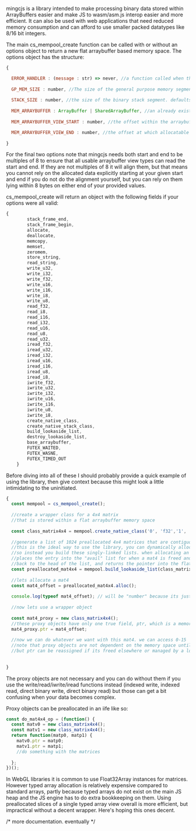 
mingcjs is a library intended to make processing binary data stored within ArrayBuffers easier and make JS to wasm/asm.js interop 
easier and more efficient. It can also be used with web applications that need reduced memory consumption and can afford
to use smaller packed datatypes like 8/16 bit integers.


The main cs_mempool_create function can be called with or without an options object to return a new flat arraybuffer based memory space. The options object has the structure:
```javascript
{

  ERROR_HANDLER : (message : str) => never, //a function called when the library encounters a terrible error. defaults to throw new error(message)
  
  GP_MEM_SIZE : number, //The size of the general purpose memory segment. defaults to 128 kb.
  
  STACK_SIZE : number, //the size of the binary stack segment. defaults to 32 kb
  
  MEM_ARRAYBUFFER : ArrayBuffer | SharedArrayBuffer, //an already existing arraybuffer that we will allocate from. useful for wasm/asm.js interop and sharedarraybuffer communication between webworkers.
  
  MEM_ARRAYBUFFER_VIEW_START : number, //the offset within the arraybuffer where allocatable memory starts. Generally this would be used with pointers returned from a call to (wasm module/asm.js module)._malloc(size)

  MEM_ARRAYBUFFER_VIEW_END : number, //the offset at which allocatable memory ends. this ought to be (MEM_ARRAYBUFFER_VIEW_START + allocated size)
  
}
```

For the final two options note that mingcjs needs both start and end to be multiples of 8 to ensure that all usable arraybuffer view types can read the start and end. If they are not multiples of 8 it will align them, but that means you cannot rely on the allocated data explicitly starting at your given start and end if you do not do the alignment yourself, but you can rely on them lying within 8 bytes on either end of your provided values.

cs_mempool_create will return an object with the following fields if your options were all valid:
```javascript
{
        stack_frame_end,
        stack_frame_begin,
        allocate,
        deallocate,
        memcopy,
        memset,
        zeromem,
        store_string,
        read_string,
        write_u32,
        write_i32,
        write_f32,
        write_u16,
        write_i16,
        write_i8,
        write_u8,
        read_f32,
        read_i8,
        read_i16,
        read_i32,
        read_u16,
        read_u8,
        read_u32,
        iread_f32,
        iread_u32,
        iread_i32,
        iread_u16,
        iread_i16,
        iread_u8,
        iread_i8,
        iwrite_f32,
        iwrite_u32,
        iwrite_i32,
        iwrite_u16,
        iwrite_i16,
        iwrite_u8,
        iwrite_i8,
        create_native_class,
        create_native_stack_class,
        build_lookaside_list,
        destroy_lookaside_list,
        base_arraybuffer,
        FUTEX_WAITED,
        FUTEX_WASNE,
        FUTEX_TIMED_OUT
    }
```
Before diving into all of these I should probably provide a quick example of using the library, then give context because this might look a little intimidating to the uninitiated.

```javascript
{
  const mempool = cs_mempool_create();
  
  //create a wrapper class for a 4x4 matrix
  //that is stored within a flat arraybuffer memory space
  
  const class_matrix4x4 = mempool.create_native_class('0', 'f32','1', 'f32','2', 'f32','3', 'f32','4', 'f32','5', 'f32','6', 'f32','7', 'f32','8', 'f32','9', 'f32','10', 'f32','11', 'f32','12', 'f32','13', 'f32','14', 'f32','15', 'f32');
  
  //generate a list of 1024 preallocated 4x4 matrices that are contiguously allocated within this memory space
  //this is the ideal way to use the library, you can dynamically allocate but my allocator isnt too great performance wise,
  //so instead you build these singly-linked lists. when allocating an entry, it simply grabs the list head
  //places the entry into the "avail" list for when a mat4 is freed and needs to be inserted
  //back to the head of the list, and returns the pointer into the flat space
  const preallocated_mat4x4 = mempool.build_lookaside_list(class_matrix4x4.sizeof, 1024);
  
  //lets allocate a mat4
  const mat4_offset = preallocated_mat4x4.alloc();
  
  console.log(typeof mat4_offset); // will be "number" because its just a primitive offset into the memory space
  
  //now lets use a wrapper object
  
  const mat4_proxy = new class_matrix4x4();
  //these proxy objects have only one true field, ptr, which is a memory space offset
  mat4_proxy.ptr = mat4_offset;
  
  //now we can do whatever we want with this mat4. we can access 0-15
  //note that proxy objects are not dependent on the memory space until you give them a ptr.
  //but ptr can be reassigned if its freed elsewhere or managed by a lookaside list.
  
  
}
```
The proxy objects are not necessary and you can do without them if you use the write/read/iwrite/iread functions instead (indexed write, indexed read, direct binary write, direct binary read) but those can get a bit confusing when your data becomes complex. 

Proxy objects can be preallocated in an iife like so:
```javascript
const do_mat4x4_op = (function() {
  const matv0 = new class_matrix4x4();
  const matv1 = new class_matrix4x4();
  return function(matp0, matp1) {
    matv0.ptr = matp0;
    matv1.ptr = matp1;
    //do something with the matrices
    
  };
})();
```
In WebGL libraries it is common to use Float32Array instances for matrices. However typed array allocation is relatively expensive compared to standard arrays, partly because typed arrays do not exist on the main JS heap and the JS engine has to do extra bookkeeping on them. Using preallocated slices of a single typed array view overall is more efficient, but impractical without a decent wrapper. Here's hoping this ones decent.



/*
  more documentation. eventually
*/
    
    
